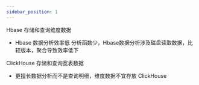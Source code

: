 ```yaml
---
sidebar_position: 1
---
```


Hbase 存储和查询维度数据

   - Hbase 数据分析效率低 分析函数少，Hbase数据分析涉及磁盘读取数据，比较版本，聚合导致效率低下

ClickHouse 存储和查询宽表数据

   - 更擅长数据分析而不是查询明细，维度数据不宜存放 ClickHouse
